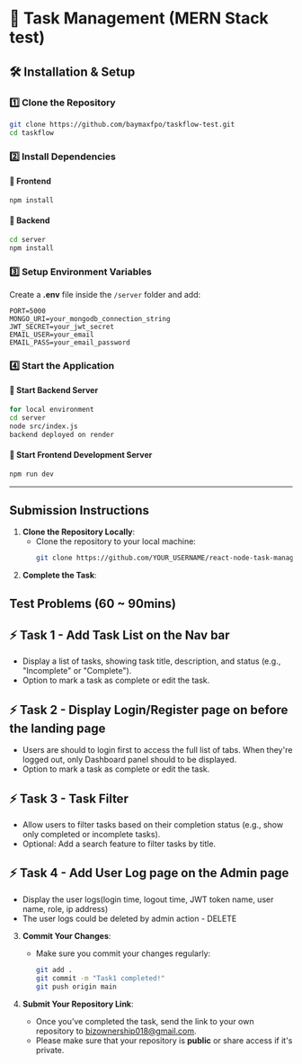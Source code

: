 
# 🚀 Task Management (MERN Stack test)  

## 🛠 Installation & Setup  

### 1️⃣ Clone the Repository  
```sh
git clone https://github.com/baymaxfpo/taskflow-test.git 
cd taskflow
```

### 2️⃣ Install Dependencies  

#### 📌 Frontend  
```sh
npm install
```

#### 📌 Backend  
```sh
cd server
npm install
```

### 3️⃣ Setup Environment Variables  
Create a **.env** file inside the `/server` folder and add:  
```
PORT=5000
MONGO_URI=your_mongodb_connection_string
JWT_SECRET=your_jwt_secret
EMAIL_USER=your_email
EMAIL_PASS=your_email_password
```

### 4️⃣ Start the Application  

#### 🚀 Start Backend Server  
```sh
for local environment
cd server
node src/index.js
backend deployed on render
```

#### 🚀 Start Frontend Development Server  
```sh
npm run dev
```
---

## Submission Instructions

1. **Clone the Repository Locally**:
   - Clone the repository to your local machine:
     ```bash
     git clone https://github.com/YOUR_USERNAME/react-node-task-manager.git
     ```
2. **Complete the Task**:

  ## Test Problems (60 ~ 90mins)
  ## ⚡ Task 1 - Add Task List on the Nav bar
  - Display a list of tasks, showing task title, description, and status (e.g., "Incomplete" or "Complete").
  - Option to mark a task as complete or edit the task.

  ## ⚡ Task 2 - Display Login/Register page on before the landing page
  - Users are should to login first to access the full list of tabs.
    When they're logged out, only Dashboard panel should to be displayed.
  - Option to mark a task as complete or edit the task.

  ## ⚡ Task 3 - Task Filter
  - Allow users to filter tasks based on their completion status (e.g., show only completed or incomplete tasks).
  - Optional: Add a search feature to filter tasks by title.

  ## ⚡ Task 4 - Add User Log page on the Admin page
  - Display the user logs(login time, logout time, JWT token name, user name, role, ip address)
  - The user logs could be deleted by admin action - DELETE

3. **Commit Your Changes**:
   - Make sure you commit your changes regularly:
     ```bash
     git add .
     git commit -m "Task1 completed!"
     git push origin main
     ```

4. **Submit Your Repository Link**:
   - Once you’ve completed the task, send the link to your own repository to bizownership018@gmail.com.
   - Please make sure that your repository is **public** or share access if it's private.